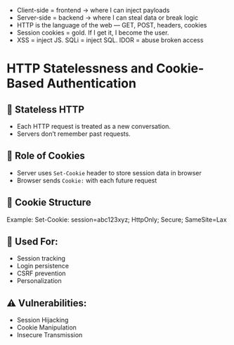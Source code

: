 - Client-side = frontend → where I can inject payloads
- Server-side = backend → where I can steal data or break logic
- HTTP is the language of the web — GET, POST, headers, cookies
- Session cookies = gold. If I get it, I become the user.
- XSS = inject JS. SQLi = inject SQL. IDOR = abuse broken access

# HTTP Statelessness and Cookie-Based Authentication

## 🔄 Stateless HTTP
- Each HTTP request is treated as a new conversation.
- Servers don’t remember past requests.

## 🍪 Role of Cookies
- Server uses `Set-Cookie` header to store session data in browser
- Browser sends `Cookie:` with each future request

## 🧱 Cookie Structure
Example:
    Set-Cookie: session=abc123xyz; HttpOnly; Secure; SameSite=Lax

## 🔐 Used For:
- Session tracking
- Login persistence
- CSRF prevention
- Personalization

## ⚠️ Vulnerabilities:
- Session Hijacking
- Cookie Manipulation
- Insecure Transmission